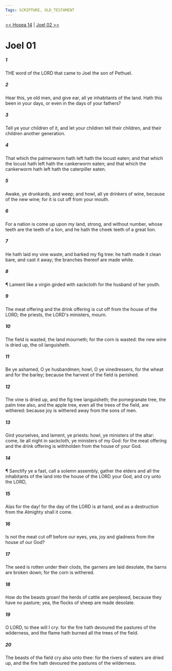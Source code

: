 ```yaml
---
Tags: SCRIPTURE, OLD_TESTAMENT
---
```


[<< Hosea 14](OLD_TESTAMENT/28_Hosea/Hosea_14.md) | [Joel 02 >>](OLD_TESTAMENT/29_Joel/Joel_02.md)

# Joel 01

##### 1
 THE word of the LORD that came to Joel the son of Pethuel.
##### 2
 Hear this, ye old men, and give ear, all ye inhabitants of the land.  Hath this been in your days, or even in the days of your fathers?
##### 3
 Tell ye your children of it, and let your children tell their children, and their children another generation.
##### 4
 That which the palmerworm hath left hath the locust eaten; and that which the locust hath left hath the cankerworm eaten; and that which the cankerworm hath left hath the caterpiller eaten.
##### 5
 Awake, ye drunkards, and weep; and howl, all ye drinkers of wine, because of the new wine; for it is cut off from your mouth.
##### 6
 For a nation is come up upon my land, strong, and without number, whose teeth are the teeth of a lion, and he hath the cheek teeth of a great lion.
##### 7
 He hath laid my vine waste, and barked my fig tree: he hath made it clean bare, and cast it away; the branches thereof are made white.
##### 8
 ¶ Lament like a virgin girded with sackcloth for the husband of her youth.
##### 9
 The meat offering and the drink offering is cut off from the house of the LORD; the priests, the LORD's ministers, mourn.
##### 10
 The field is wasted, the land mourneth; for the corn is wasted: the new wine is dried up, the oil languisheth.
##### 11
 Be ye ashamed, O ye husbandmen; howl, O ye vinedressers, for the wheat and for the barley; because the harvest of the field is perished.
##### 12
 The vine is dried up, and the fig tree languisheth; the pomegranate tree, the palm tree also, and the apple tree, even all the trees of the field, are withered: because joy is withered away from the sons of men.
##### 13
 Gird yourselves, and lament, ye priests: howl, ye ministers of the altar: come, lie all night in sackcloth, ye ministers of my God: for the meat offering and the drink offering is withholden from the house of your God.
##### 14
 ¶ Sanctify ye a fast, call a solemn assembly, gather the elders and all the inhabitants of the land into the house of the LORD your God, and cry unto the LORD,
##### 15
 Alas for the day!  for the day of the LORD is at hand, and as a destruction from the Almighty shall it come.
##### 16
 Is not the meat cut off before our eyes, yea, joy and gladness from the house of our God?
##### 17
 The seed is rotten under their clods, the garners are laid desolate, the barns are broken down; for the corn is withered.
##### 18
 How do the beasts groan!  the herds of cattle are perplexed, because they have no pasture; yea, the flocks of sheep are made desolate.
##### 19
 O LORD, to thee will I cry: for the fire hath devoured the pastures of the wilderness, and the flame hath burned all the trees of the field.
##### 20
 The beasts of the field cry also unto thee: for the rivers of waters are dried up, and the fire hath devoured the pastures of the wilderness.
